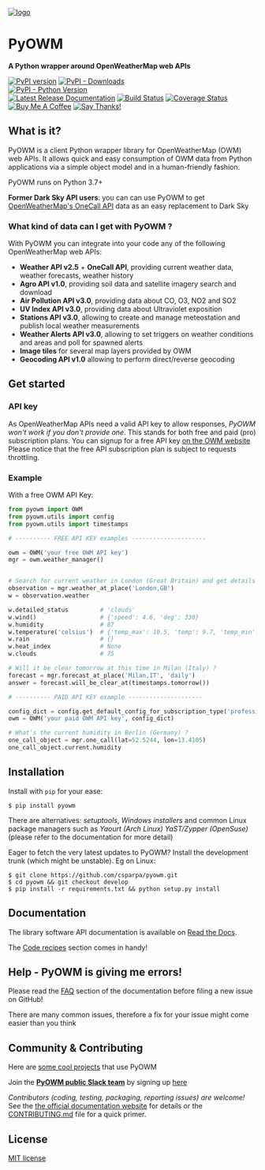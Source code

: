 [![logo](logos/180x180.png)](https://github.com/csparpa)

#  PyOWM  
**A Python wrapper around OpenWeatherMap web APIs**

[![PyPI version](https://badge.fury.io/py/pyowm.svg)](https://badge.fury.io/py/pyowm)
[![PyPI - Downloads](https://img.shields.io/pypi/dm/pyowm.svg)](https://img.shields.io/pypi/dm/pyowm.svg)
<br>
[![PyPI - Python Version](https://img.shields.io/pypi/pyversions/pyowm.svg)](https://img.shields.io/pypi/pyversions/pyowm.svg)
<br>
[![Latest Release Documentation](https://readthedocs.org/projects/pyowm/badge/?version=latest)](https://pyowm.readthedocs.io/en/latest/)
[![Build Status](https://travis-ci.org/csparpa/pyowm.png?branch=develop)](https://travis-ci.org/csparpa/pyowm)
[![Coverage Status](https://coveralls.io/repos/github/csparpa/pyowm/badge.svg?branch=develop)](https://coveralls.io/github/csparpa/pyowm?branch=master)
<br>
<a href="https://www.buymeacoffee.com/LmAl1n9" target="_blank"><img src="https://www.buymeacoffee.com/assets/img/custom_images/black_img.png" alt="Buy Me A Coffee" style="height: auto !important;width: auto !important;" ></a>
[![Say Thanks!](https://img.shields.io/badge/Say%20Thanks-!-1EAEDB.svg)](https://saythanks.io/to/csparpa%40gmail.com)

##  What is it?
PyOWM is a client Python wrapper library for OpenWeatherMap (OWM) web APIs. It allows quick and easy consumption of OWM data from Python applications via a simple object model and in a human-friendly fashion.

PyOWM runs on Python 3.7+

**Former Dark Sky API users**: you can can use PyOWM to get [OpenWeatherMap's OneCall API](https://openweathermap.org/api/one-call-api) data as an easy replacement to Dark Sky

### What kind of data can I get with PyOWM ?
With PyOWM you can integrate into your code any of the following OpenWeatherMap web APIs:

 - **Weather API v2.5** + **OneCall API**, providing current weather data, weather forecasts, weather history
 - **Agro API v1.0**, providing soil data and satellite imagery search and download
 - **Air Pollution API v3.0**, providing data about CO, O3, NO2 and SO2
 - **UV Index API v3.0**, providing data about Ultraviolet exposition
 - **Stations API v3.0**, allowing to create and manage meteostation and publish local weather measurements
 - **Weather Alerts API v3.0**, allowing to set triggers on weather conditions and areas and poll for spawned alerts
 - **Image tiles** for several map layers provided by OWM
 - **Geocoding API v1.0** allowing to perform direct/reverse geocoding 

 ##  Get started

### API key

As OpenWeatherMap APIs need a valid API key to allow responses, *PyOWM won't work if you don't provide one*. This stands for both free and paid (pro) subscription plans.
You can signup for a free API key [on the OWM website](https://home.openweathermap.org/users/sign_up)
Please notice that the free API subscription plan is subject to requests throttling.

### Example

With a free OWM API Key:

```python
from pyowm import OWM
from pyowm.utils import config
from pyowm.utils import timestamps

# ---------- FREE API KEY examples ---------------------

owm = OWM('your free OWM API key')
mgr = owm.weather_manager()


# Search for current weather in London (Great Britain) and get details
observation = mgr.weather_at_place('London,GB')
w = observation.weather

w.detailed_status         # 'clouds'
w.wind()                  # {'speed': 4.6, 'deg': 330}
w.humidity                # 87
w.temperature('celsius')  # {'temp_max': 10.5, 'temp': 9.7, 'temp_min': 9.0}
w.rain                    # {}
w.heat_index              # None
w.clouds                  # 75

# Will it be clear tomorrow at this time in Milan (Italy) ?
forecast = mgr.forecast_at_place('Milan,IT', 'daily')
answer = forecast.will_be_clear_at(timestamps.tomorrow())

# ---------- PAID API KEY example ---------------------

config_dict = config.get_default_config_for_subscription_type('professional')
owm = OWM('your paid OWM API key', config_dict)

# What's the current humidity in Berlin (Germany) ?
one_call_object = mgr.one_call(lat=52.5244, lon=13.4105)
one_call_object.current.humidity
```


##  Installation
Install with `pip` for your ease:

```shell
$ pip install pyowm
```

There are alternatives: _setuptools_, _Windows installers_ and common Linux package managers such as _Yaourt (Arch Linux)_
_YaST/Zypper (OpenSuse)_ (please refer to the documentation for more detail)

Eager to fetch the very latest updates to PyOWM? Install the development trunk (which might be unstable). Eg on Linux:

```shell
$ git clone https://github.com/csparpa/pyowm.git
$ cd pyowm && git checkout develop
$ pip install -r requirements.txt && python setup.py install
```

## Documentation
The library software API documentation is available on [Read the Docs](https://pyowm.readthedocs.io/en/latest/).

The [Code recipes](https://pyowm.readthedocs.io/en/latest/v3/code-recipes.html) section comes in handy!


## Help - PyOWM is giving me errors!
Please read the [FAQ](https://pyowm.readthedocs.io/en/latest/v3/faq.html) section of the documentation before filing a new issue on GitHub!

There are many common issues, therefore a fix for your issue might come easier than you think

## Community & Contributing

Here are [some cool projects](https://github.com/csparpa/pyowm/wiki/Community-Projects-using-PyOWM) that use PyOWM

Join the **[PyOWM public Slack team](https://pyowm.slack.com)** by signing up [here](http://pyowm-slackin.herokuapp.com/)

_Contributors (coding, testing, packaging, reporting issues) are welcome!_ See the [the official documentation website](https://pyowm.readthedocs.io/) for details or the [CONTRIBUTING.md](https://github.com/csparpa/pyowm/blob/master/CONTRIBUTING.md) file for a quick primer.


## License
[MIT license](https://github.com/csparpa/pyowm/blob/master/LICENSE)
